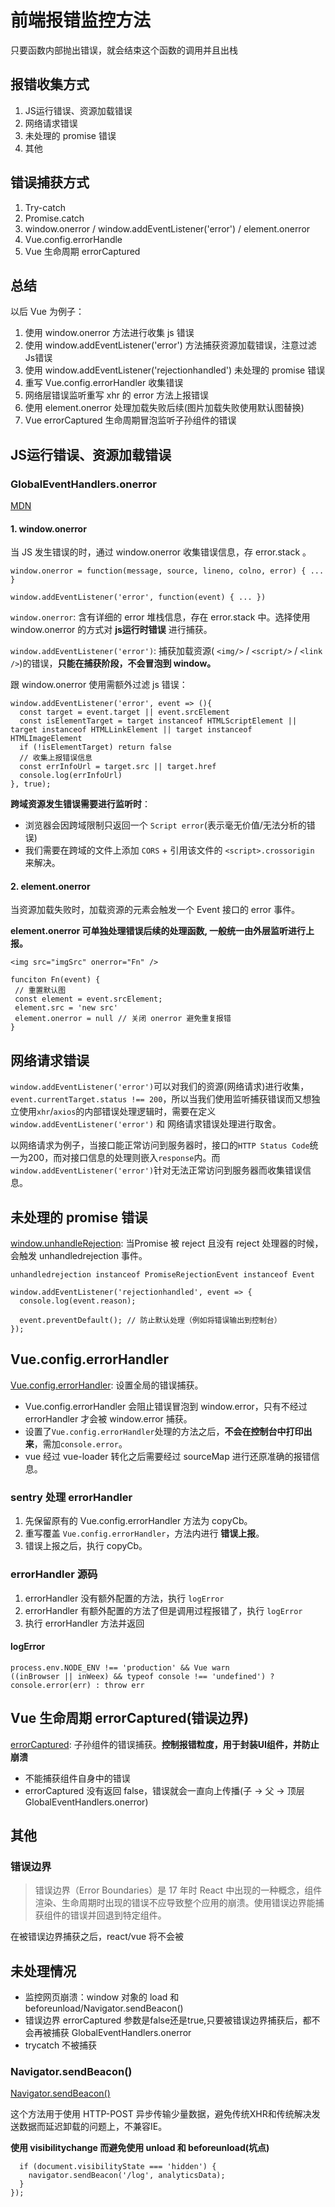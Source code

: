 # 前端报错监控方法
只要函数内部抛出错误，就会结束这个函数的调用并且出栈

## 报错收集方式
1. JS运行错误、资源加载错误
2. 网络请求错误
3. 未处理的 promise 错误
4. 其他

## 错误捕获方式
1. Try-catch
2. Promise.catch
3. window.onerror / window.addEventListener('error') / element.onerror
4. Vue.config.errorHandle
5. Vue 生命周期 errorCaptured

## 总结
以后 Vue 为例子：
1. 使用 window.onerror 方法进行收集 js 错误
2. 使用 window.addEventListener('error') 方法捕获资源加载错误，注意过滤 Js错误
3. 使用 window.addEventListener('rejectionhandled') 未处理的 promise 错误
4. 重写 Vue.config.errorHandler 收集错误
5. 网络层错误监听重写 xhr 的 error 方法上报错误
6. 使用 element.onerror 处理加载失败后续(图片加载失败使用默认图替换)
7. Vue errorCaptured 生命周期冒泡监听子孙组件的错误

## JS运行错误、资源加载错误
### GlobalEventHandlers.onerror
[MDN](https://developer.mozilla.org/zh-CN/docs/Web/API/GlobalEventHandlers/onerror)

#### 1. window.onerror
当 JS 发生错误的时，通过 window.onerror 收集错误信息，存 error.stack 。
```
window.onerror = function(message, source, lineno, colno, error) { ... }

window.addEventListener('error', function(event) { ... })
```

``window.onerror``: 含有详细的 error 堆栈信息，存在 error.stack 中。选择使用 window.onerror 的方式对 **js运行时错误** 进行捕获。

``window.addEventListener('error')``: 捕获加载资源( ``<img/>`` / ``<script/>`` / ``<link />``)的错误，**只能在捕获阶段，不会冒泡到 window。**

跟 window.onerror 使用需额外过滤 js 错误：
```
window.addEventListener('error', event => (){ 
  const target = event.target || event.srcElement
  const isElementTarget = target instanceof HTMLScriptElement || target instanceof HTMLLinkElement || target instanceof HTMLImageElement
  if (!isElementTarget) return false
  // 收集上报错误信息
  const errInfoUrl = target.src || target.href
  console.log(errInfoUrl)
}, true);
```

**跨域资源发生错误需要进行监听时**：
 - 浏览器会因跨域限制只返回一个 ``Script error``(表示毫无价值/无法分析的错误)
 - 我们需要在跨域的文件上添加 ``CORS`` + 引用该文件的 ``<script>.crossorigin`` 来解决。
#### 2. element.onerror
当资源加载失败时，加载资源的元素会触发一个 Event 接口的 error 事件。

**element.onerror 可单独处理错误后续的处理函数, 一般统一由外层监听进行上报。**
```
<img src="imgSrc" onerror="Fn" />

funciton Fn(event) {
 // 重置默认图
 const element = event.srcElement;
 element.src = 'new src'
 element.onerror = null // 关闭 onerror 避免重复报错
}
```

## 网络请求错误
``window.addEventListener('error')``可以对我们的资源(网络请求)进行收集， ``event.currentTarget.status !== 200``，所以当我们使用监听捕获错误而又想独立使用``xhr``/``axios``的内部错误处理逻辑时，需要在定义 ``window.addEventListener('error')`` 和 网络请求错误处理进行取舍。

以网络请求为例子，当接口能正常访问到服务器时，接口的``HTTP Status Code``统一为200，而对接口信息的处理则嵌入``response``内。而``window.addEventListener('error')``针对无法正常访问到服务器而收集错误信息。

## 未处理的 promise 错误
[window.unhandleRejection](https://developer.mozilla.org/zh-CN/docs/Web/API/Window/unhandledrejection_event): 当Promise 被 reject 且没有 reject 处理器的时候，会触发 unhandledrejection 事件。

``unhandledrejection instanceof PromiseRejectionEvent instanceof Event``

```
window.addEventListener('rejectionhandled', event => {
  console.log(event.reason);

  event.preventDefault(); // 防止默认处理（例如将错误输出到控制台）
});
```
## Vue.config.errorHandler
[Vue.config.errorHandler](https://cn.vuejs.org/v2/api/#errorHandler): 设置全局的错误捕获。

- Vue.config.errorHandler 会阻止错误冒泡到 window.error，只有不经过 errorHandler 才会被 window.error 捕获。
- 设置了``Vue.config.errorHandler``处理的方法之后，**不会在控制台中打印出来**，需加``console.error``。
- vue 经过 vue-loader 转化之后需要经过 sourceMap 进行还原准确的报错信息。

### sentry 处理 errorHandler
1. 先保留原有的 Vue.config.errorHandler 方法为 copyCb。
2. 重写覆盖 ``Vue.config.errorHandler``，方法内进行 **错误上报**。
3. 错误上报之后，执行 copyCb。

### errorHandler 源码
1. errorHandler 没有额外配置的方法，执行 ``logError``
2. errorHandler 有额外配置的方法了但是调用过程报错了，执行 ``logError``
3. 执行 errorHandler 方法并返回

#### logError
```
process.env.NODE_ENV !== 'production' && Vue warn
((inBrowser || inWeex) && typeof console !== 'undefined') ? console.error(err) : throw err
```

## Vue 生命周期 errorCaptured(错误边界)
[errorCaptured](https://cn.vuejs.org/v2/api/#errorCaptured): 子孙组件的错误捕获。**控制报错粒度，用于封装UI组件，并防止崩溃**
- 不能捕获组件自身中的错误
- errorCaptured 没有返回 false，错误就会一直向上传播(子 -> 父 -> 顶层 GlobalEventHandlers.onerror)

## 其他
### 错误边界
> 错误边界（Error Boundaries）是 17 年时 React 中出现的一种概念，组件渲染、生命周期时出现的错误不应导致整个应用的崩溃。使用错误边界能捕获组件的错误并回退到特定组件。

在被错误边界捕获之后，react/vue 将不会被

## 未处理情况
- 监控网页崩溃：window 对象的 load 和 beforeunload/Navigator.sendBeacon()
- 错误边界 errorCaptured 参数是false还是true,只要被错误边界捕获后，都不会再被捕获 GlobalEventHandlers.onerror
- trycatch 不被捕获
### Navigator.sendBeacon()
[Navigator.sendBeacon()](https://developer.mozilla.org/zh-CN/docs/Web/API/Navigator/sendBeacon)

这个方法用于使用 HTTP-POST 异步传输少量数据，避免传统XHR和传统解决发送数据而延迟卸载的问题上，不兼容IE。

**使用 visibilitychange 而避免使用 unload 和 beforeunload(坑点)**

```document.addEventListener('visibilitychange', function logData() {
  if (document.visibilityState === 'hidden') {
    navigator.sendBeacon('/log', analyticsData);
  }
});
```
